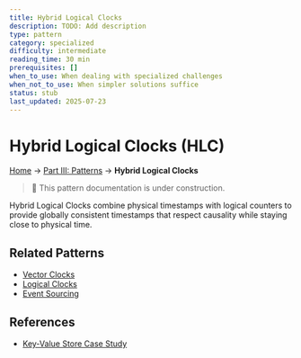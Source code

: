 ```yaml
---
title: Hybrid Logical Clocks
description: TODO: Add description
type: pattern
category: specialized
difficulty: intermediate
reading_time: 30 min
prerequisites: []
when_to_use: When dealing with specialized challenges
when_not_to_use: When simpler solutions suffice
status: stub
last_updated: 2025-07-23
---
```

# Hybrid Logical Clocks (HLC)


<!-- Navigation -->
[Home](../introduction/index.md) → [Part III: Patterns](index.md) → **Hybrid Logical Clocks**

> 🚧 This pattern documentation is under construction.

Hybrid Logical Clocks combine physical timestamps with logical counters to provide globally consistent timestamps that respect causality while staying close to physical time.

## Related Patterns
- [Vector Clocks](../patterns/vector-clocks.md)
- [Logical Clocks](../patterns/logical-clocks.md)
- [Event Sourcing](../patterns/event-sourcing.md)

## References
- [Key-Value Store Case Study](../case-studies/key-value-store.md)